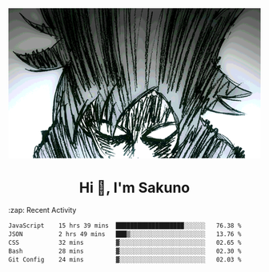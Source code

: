 <body>
<h1 align="center"></h1>
<br>
<div align="center">
<img width="auto" height="300" src="Img/mobFreakoutLonger.gif"/>
</div>
</div>
<h1 align="center">Hi 👋, I'm Sakuno</h1>
:zap: Recent Activity

<!--START_SECTION:waka-->

```txt
JavaScript    15 hrs 39 mins  ███████████████████░░░░░░   76.38 %
JSON          2 hrs 49 mins   ███▒░░░░░░░░░░░░░░░░░░░░░   13.76 %
CSS           32 mins         ▓░░░░░░░░░░░░░░░░░░░░░░░░   02.65 %
Bash          28 mins         ▓░░░░░░░░░░░░░░░░░░░░░░░░   02.30 %
Git Config    24 mins         ▓░░░░░░░░░░░░░░░░░░░░░░░░   02.03 %
```

<!--END_SECTION:waka-->

